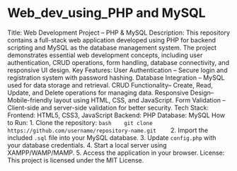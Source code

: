 # Web_dev_using_PHP and MySQL
Title: Web Development Project – PHP & MySQL  Description: This repository contains a full-stack web application developed using PHP for backend scripting and MySQL as the database management system. The project demonstrates essential web development concepts, including user authentication, CRUD operations, form handling, database connectivity, and responsive UI design.  Key Features:  User Authentication – Secure login and registration system with password hashing. Database Integration – MySQL used for data storage and retrieval. CRUD Functionality– Create, Read, Update, and Delete operations for managing data. Responsive Design– Mobile-friendly layout using HTML, CSS, and JavaScript. Form Validation – Client-side and server-side validation for better security.  Tech Stack:  Frontend: HTML5, CSS3, JavaScript  Backend: PHP Database: MySQL  How to Run:  1. Clone the repository:     ```bash    git clone https://github.com/username/repository-name.git    ``` 2. Import the included `.sql` file into your MySQL database. 3. Update `config.php` with your database credentials. 4. Start a local server using XAMPP/WAMP/MAMP. 5. Access the application in your browser.  License: This project is licensed under the MIT License.  
